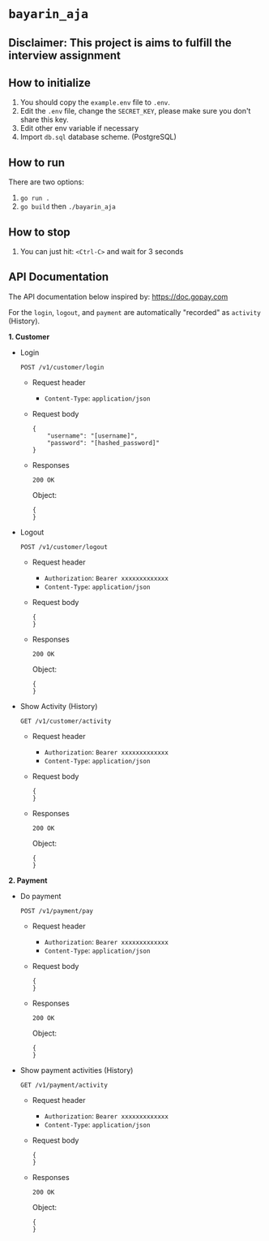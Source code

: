 # `bayarin_aja`

## Disclaimer: This project is aims to fulfill the interview assignment


## How to initialize
1. You should copy the `example.env` file to `.env`.
2. Edit the `.env` file, change the `SECRET_KEY`, please make sure you don't share this key.
3. Edit other env variable if necessary
4. Import `db.sql` database scheme. (PostgreSQL)


## How to run
There are two options:
1. `go run .`
2. `go build` then `./bayarin_aja`


## How to stop
1. You can just hit: `<Ctrl-C>` and wait for 3 seconds


## API Documentation
The API documentation below inspired by: https://doc.gopay.com

For the `login`, `logout`, and `payment` are automatically "recorded" as `activity` (History).

**1. Customer**
   - Login

	   `POST /v1/customer/login`
	   - Request header
		 * `Content-Type`: `application/json`

	   - Request body
		 ```
		 {
		     "username": "[username]",
		     "password": "[hashed_password]"
		 }
		 ```

	   - Responses

		 `200 OK`

		 Object:
		 ```
		 {
		 }
		 ```

   - Logout

	   `POST /v1/customer/logout`
	   - Request header
		 * `Authorization`: `Bearer xxxxxxxxxxxxx`
		 * `Content-Type`: `application/json`

	   - Request body
		 ```
		 {
		 }
		 ```

	   - Responses

		 `200 OK`

		 Object:
		 ```
		 {
		 }
		 ```

   - Show Activity (History)

	   `GET /v1/customer/activity`
	   - Request header
		 * `Authorization`: `Bearer xxxxxxxxxxxxx`
		 * `Content-Type`: `application/json`

	   - Request body
		 ```
		 {
		 }
		 ```

	   - Responses

		 `200 OK`

		 Object:
		 ```
		 {
		 }
		 ```

**2. Payment**
   - Do payment

	   `POST /v1/payment/pay`
	   - Request header
		 * `Authorization`: `Bearer xxxxxxxxxxxxx`
		 * `Content-Type`: `application/json`

	   - Request body
		 ```
		 {
		 }
		 ```

	   - Responses

		 `200 OK`

		 Object:
		 ```
		 {
		 }
		 ```

   - Show payment activities (History)

	   `GET /v1/payment/activity`
	   - Request header
		 * `Authorization`: `Bearer xxxxxxxxxxxxx`
		 * `Content-Type`: `application/json`

	   - Request body
		 ```
		 {
		 }
		 ```

	   - Responses

		 `200 OK`

		 Object:
		 ```
		 {
		 }
		 ```
